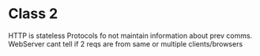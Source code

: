 # Class 2

HTTP is stateless
Protocols fo not maintain information about prev comms. WebServer cant tell if 2 reqs are from same or multiple clients/browsers